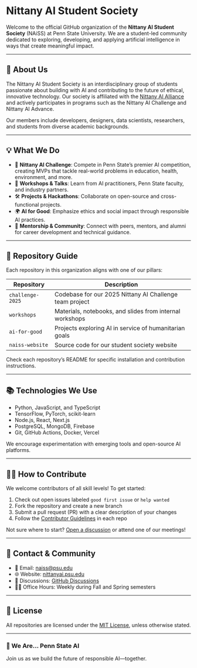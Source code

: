 # Nittany AI Student Society

Welcome to the official GitHub organization of the **Nittany AI Student Society** (NAiSS) at Penn State University. We are a student-led community dedicated to exploring, developing, and applying artificial intelligence in ways that create meaningful impact.

---

## 🎯 About Us

The Nittany AI Student Society is an interdisciplinary group of students passionate about building with AI and contributing to the future of ethical, innovative technology. Our society is affiliated with the [Nittany AI Alliance](https://nittanyai.psu.edu/) and actively participates in programs such as the Nittany AI Challenge and Nittany AI Advance.

Our members include developers, designers, data scientists, researchers, and students from diverse academic backgrounds.

---

## 💡 What We Do

- 💼 **Nittany AI Challenge**: Compete in Penn State’s premier AI competition, creating MVPs that tackle real-world problems in education, health, environment, and more.
- 🧠 **Workshops & Talks**: Learn from AI practitioners, Penn State faculty, and industry partners.
- 🛠 **Projects & Hackathons**: Collaborate on open-source and cross-functional projects.
- 🌍 **AI for Good**: Emphasize ethics and social impact through responsible AI practices.
- 🤝 **Mentorship & Community**: Connect with peers, mentors, and alumni for career development and technical guidance.

---

## 📂 Repository Guide

Each repository in this organization aligns with one of our pillars:

| Repository        | Description                                              |
|-------------------|----------------------------------------------------------|
| `challenge-2025`  | Codebase for our 2025 Nittany AI Challenge team project  |
| `workshops`       | Materials, notebooks, and slides from internal workshops |
| `ai-for-good`     | Projects exploring AI in service of humanitarian goals   |
| `naiss-website`   | Source code for our student society website              |

Check each repository’s README for specific installation and contribution instructions.

---

## 📚 Technologies We Use

- Python, JavaScript, and TypeScript
- TensorFlow, PyTorch, scikit-learn
- Node.js, React, Next.js
- PostgreSQL, MongoDB, Firebase
- Git, GitHub Actions, Docker, Vercel

We encourage experimentation with emerging tools and open-source AI platforms.

---

## 🧑‍💻 How to Contribute

We welcome contributors of all skill levels! To get started:

1. Check out open issues labeled `good first issue` or `help wanted`
2. Fork the repository and create a new branch
3. Submit a pull request (PR) with a clear description of your changes
4. Follow the [Contributor Guidelines](CONTRIBUTING.md) in each repo

Not sure where to start? [Open a discussion](https://github.com/orgs/NittanyAI-StudentSociety/discussions) or attend one of our meetings!

---

## 📢 Contact & Community

- 📧 Email: [naiss@psu.edu](mailto:naiss@psu.edu) 
- 🌐 Website: [nittanyai.psu.edu](https://nittanyai.psu.edu/)
- 💬 Discussions: [GitHub Discussions](https://github.com/orgs/NittanyAI-StudentSociety/discussions)
- 🧑‍🏫 Office Hours: Weekly during Fall and Spring semesters

---

## 📜 License

All repositories are licensed under the [MIT License](LICENSE), unless otherwise stated.

---

### 🦁 We Are… Penn State AI

Join us as we build the future of responsible AI—together.

